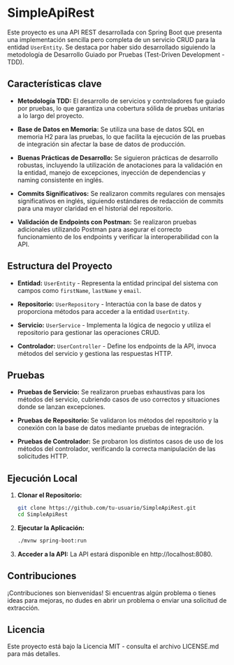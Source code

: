 # SimpleApiRest

Este proyecto es una API REST desarrollada con Spring Boot que presenta una implementación sencilla pero completa de un servicio CRUD para la entidad `UserEntity`. Se destaca por haber sido desarrollado siguiendo la metodología de Desarrollo Guiado por Pruebas (Test-Driven Development - TDD).

## Características clave

- **Metodología TDD:** El desarrollo de servicios y controladores fue guiado por pruebas, lo que garantiza una cobertura sólida de pruebas unitarias a lo largo del proyecto.

- **Base de Datos en Memoria:** Se utiliza una base de datos SQL en memoria H2 para las pruebas, lo que facilita la ejecución de las pruebas de integración sin afectar la base de datos de producción.

- **Buenas Prácticas de Desarrollo:** Se siguieron prácticas de desarrollo robustas, incluyendo la utilización de anotaciones para la validación en la entidad, manejo de excepciones, inyección de dependencias y naming consistente en inglés.

- **Commits Significativos:** Se realizaron commits regulares con mensajes significativos en inglés, siguiendo estándares de redacción de commits para una mayor claridad en el historial del repositorio.

- **Validación de Endpoints con Postman:** Se realizaron pruebas adicionales utilizando Postman para asegurar el correcto funcionamiento de los endpoints y verificar la interoperabilidad con la API.

## Estructura del Proyecto

- **Entidad:** `UserEntity` - Representa la entidad principal del sistema con campos como `firstName`, `lastName` y `email`.

- **Repositorio:** `UserRepository` - Interactúa con la base de datos y proporciona métodos para acceder a la entidad `UserEntity`.

- **Servicio:** `UserService` - Implementa la lógica de negocio y utiliza el repositorio para gestionar las operaciones CRUD.

- **Controlador:** `UserController` - Define los endpoints de la API, invoca métodos del servicio y gestiona las respuestas HTTP.

## Pruebas

- **Pruebas de Servicio:** Se realizaron pruebas exhaustivas para los métodos del servicio, cubriendo casos de uso correctos y situaciones donde se lanzan excepciones.

- **Pruebas de Repositorio:** Se validaron los métodos del repositorio y la conexión con la base de datos mediante pruebas de integración.

- **Pruebas de Controlador:** Se probaron los distintos casos de uso de los métodos del controlador, verificando la correcta manipulación de las solicitudes HTTP.

## Ejecución Local

1. **Clonar el Repositorio:**
   ```bash
   git clone https://github.com/tu-usuario/SimpleApiRest.git
   cd SimpleApiRest
2. **Ejecutar la Aplicación:**
   ```bash
   ./mvnw spring-boot:run
3. **Acceder a la API:**
La API estará disponible en http://localhost:8080.

## Contribuciones
¡Contribuciones son bienvenidas! Si encuentras algún problema o tienes ideas para mejoras, no dudes en abrir un problema o enviar una solicitud de extracción.

## Licencia
Este proyecto está bajo la Licencia MIT - consulta el archivo LICENSE.md para más detalles.
